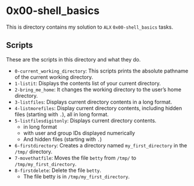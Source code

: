 # 0x00-shell_basics

This is directory contains my solution to `ALX` `0x00-shell_basics` tasks.

## Scripts

These are the scripts in this directory and what they do.

- `0-current_working_directory`: This scripts prints the absolute pathname of the current working directory.
- `1-listit`: Displays the contents list of your current directory.
- `2-bring_me_home`: It changes the working directory to the user’s home directory.
- `3-listfiles`: Displays current directory contents in a long format.
- `4-listmorefiles`: Display current directory contents, including hidden files (starting with `.`), all in long format.
- `5-listfilesdigitonly`: Displays current directory contents.
    - in long format
    - with user and group IDs displayed numerically
    - And hidden files (starting with `.`)
- `6-firstdirectory`: Creates a directory named `my_first_directory` in the `/tmp/` directory.
- `7-movethatfile`: Moves the file `betty` from `/tmp/` to `/tmp/my_first_directory`.
- `8-firstdelete`: Delete the file `betty`.
    - The file betty is in `/tmp/my_first_directory`.
